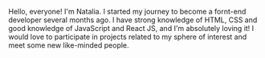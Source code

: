 Hello, everyone! I'm Natalia.
I started my journey to become a fornt-end developer several months ago. I have strong knowledge of HTML, CSS and good knowledge of JavaScript and React JS, and I'm absolutely loving it!
I would love to participate in projects related to my sphere of interest and meet some new like-minded people. 
